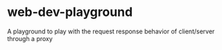 # web-dev-playground
A playground to play with the request response behavior of client/server through a proxy
